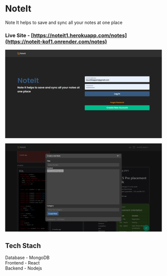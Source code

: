 # NoteIt
Note It helps to save and sync all your notes at one place

### Live Site - [https://noteit1.herokuapp.com/notes](https://noteit-kof1.onrender.com/notes)

![Home page](/UI/UI1.png)

![Home page](/UI/UI2.png)

## Tech Stach
Database - MongoDB     
Frontend - React       
Backend  - Nodejs   
